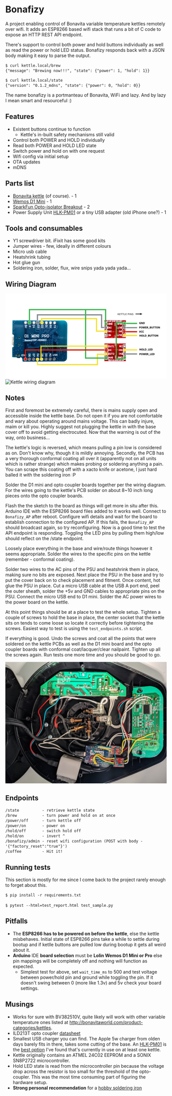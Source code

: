 # Bonafizy

A project enabling control of Bonavita variable temperature kettles remotely over wifi. It adds an ESP8266 based wifi stack that runs a bit of C code to expose an HTTP REST API endpoint.

There's support to control both power and hold buttons individually as well as read the power or hold LED status. Bonafizy responds back with a JSON body making it easy to parse the output.

```
$ curl kettle.local/brew
{"message": "Brewing now!!!", "state": {"power": 1, "hold": 1}}
```

```
$ curl kettle.local/state
{"version": "0.1.2_mdns", "state": {"power": 0, "hold": 0}}
```

The name bonafizy is a portmanteau of Bonavita, WiFi and lazy. And by lazy I mean smart and resourceful :)

## Features
* Existent buttons continue to function
  * Kettle's in-built safety mechanisms still valid
* Control both POWER and HOLD individually
* Read both POWER and HOLD LED state
* Switch power and hold on with one request
* Wifi config via initial setup
* OTA updates
* mDNS

## Parts list
* [Bonavita kettle](https://bonavitaworld.com/products/category/Kettles) (of course). - 1
* [Wemos D1 Mini](https://www.aliexpress.com/item/32529101036.html) - 1
* [SparkFun Opto-isolator Breakout](https://www.sparkfun.com/products/9118) - 2
* Power Supply Unit [HLK-PM01](https://www.aliexpress.com/wholesale?catId=0&initiative_id=SB_20200329071832&SearchText=hlk+pm01) or a tiny USB adapter (old iPhone one?) - 1

## Tools and consumables
* Y1 screwdriver bit. iFixit has some good kits
* Jumper wires - few, ideally in different colours
* Micro usb cable
* Heatshrink tubing
* Hot glue gun
* Soldering iron, solder, flux, wire snips yada yada yada...

## Wiring Diagram
![Bonafizy wiring diagram](Bonafizy.png)
![Kettle wiring diagram](kettle_wiring.jpg)


## Notes
First and foremost be extremely careful, there is mains supply open and accessible inside the kettle base. Do not open it if you are not comfortable and wary about operating around mains voltage. This can badly injure, maim or kill you. Highly suggest not plugging the kettle in with the base cover off to avoid getting electrocuted.
Now that the warning is out of the way, onto business...

The kettle's logic is reversed, which means pulling a pin low is considered as on. Don't know why, though it is mildly annoying. Secondly, the PCB has a very thorough conformal coating all over it (apparently not on all units which is rather strange) which makes probing or soldering anything a pain. You can scrape this coating off with a xacto knife or acetone, I just hard balled it with the soldering iron :P

Solder the D1 mini and opto coupler boards together per the wiring diagram. For the wires going to the kettle's PCB solder on about 8~10 inch long pieces onto the opto coupler boards. 

Flash the the sketch to the board as things will get more in situ after this. Arduino IDE with the ESP8266 board files added to it works well. Connect to `Bonafizy_AP` after reboot. Configure
wifi details and wait for the board to establish connection to the configured AP. If this fails, the `Bonafizy_AP` should broadcast again, so try reconfiguring.
Now is a good time to test the API endpoint is responding. Toggling the LED pins by pulling them high/low should reflect on the /state endpoint.

Loosely place everything in the base and wire/route things however it seems appropriate. Solder the wires to the specific pins on the kettle (remember - conformal coating).

Solder two wires to the AC pins of the PSU and heatshrink them in place, making sure no bits are exposed. Next place the PSU in the base and try to put the cover back on to check placement and fitment. Once content, hot glue the PSU in place. Cut a micro USB cable at the USB A port end, peel the outer sheath, solder the +5v and GND cables to appropriate pins on the PSU. Connect the micro USB end to D1 mini. Solder the AC power wires to the power board on the kettle.

At this point things should be at a place to test the whole setup. Tighten a couple of screws to hold the base in place, the center socket that the kettle sits on tends to come loose so locate it correctly before tightening the screws. Easiest way to test is using the `test_endpoints.sh` script.

If everything is good. Undo the screws and coat all the points that were soldered on the kettle PCBs as well as the D1 mini board and the opto coupler boards with conformal coat/lacquer/clear nailpaint. Tighten up all the screws again. Run tests one more time and you should be good to go.

![All done](bonafizy_hardware.jpg)

## Endpoints
```
/state          - retrieve kettle state
/brew           - turn power and hold on at once
/power/off      - turn kettle off
/power/on       - power on
/hold/off       - switch hold off
/hold/on        - invert ^
/bonafizy/admin - reset wifi configuration (POST with body - '{"factory_reset":"true"}')
/coffee         - Hit it!
```
## Running tests

This section is mostly for me since I come back to the project rarely enough to forget about this.

```
$ pip install -r requirements.txt

$ pytest --html=test_report.html test_sample.py 

```

## Pitfalls
* The **ESP8266 has to be powered on before the kettle**, else the kettle misbehaves. Initial state of ESP8266 pins take a while to settle during bootup and if ketlle buttons are pulled low during bootup it gets all weird about it.
* **Arduino** IDE **board selection** must be **Lolin Wemos D1 Mini or Pro** else pin mappings will be completely off and nothing will function as expected.
  * Simplest test for above, set `wait_time_ms` to 500 and test voltage between power/hold pin and ground while toggling the pin. If it doesn't swing between 0 (more like 1.3v) and 5v check your board settings.
 

## Musings
* Works for sure with BV382510V, quite likely will work with other variable temperature ones listed at http://bonavitaworld.com/product-categories/kettles.
* ILD213T opto coupler [datasheet](https://www.vishay.com/docs/83647/ild205t.pdf)
* Smallest USB charger you can find. The Apple 5w charger from olden days barely fits in there, takes some cutting of the base. An [HLK-PM01](https://www.aliexpress.com/wholesale?catId=0&initiative_id=SB_20200329071832&SearchText=hlk+pm01) is the [best option](https://lygte-info.dk/review/Power%20Mains%20to%205V%200.6A%20Hi-Link%20HLK-PM01%20UK.html) I've found that's currently in use on at least one kettle.
* Kettle originally contains an ATMEL 24C02 EEPROM and a SONIX SN8P2722 microcontroller.
* Hold LED state is read from the microcontroller pin because the voltage drop across the resistor is too small for the threshold of the opto-coupler. This was the most time consuming part of figuring the hardware setup.
* **Strong personal recommendation** for a [hobby soldering iron](https://amzn.to/3ixwkXy)


